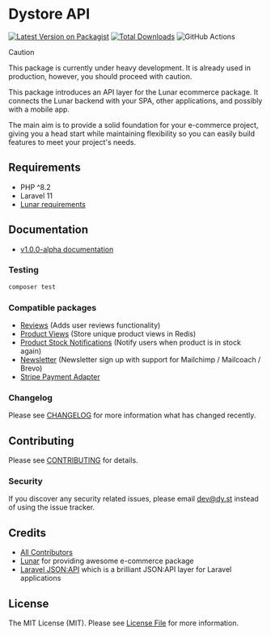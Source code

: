 # Dystore API

[![Latest Version on Packagist](https://img.shields.io/packagist/v/dystcz/dystore-api.svg?style=flat-square)](https://packagist.org/packages/dystcz/dystore-api)
[![Total Downloads](https://img.shields.io/packagist/dt/dystcz/dystore-api.svg?style=flat-square)](https://packagist.org/packages/dystcz/dystore-api)
![GitHub Actions](https://github.com/dystcz/dystore-api/actions/workflows/tests.yaml/badge.svg)

> [!CAUTION]
> This package is currently under heavy development. It is already used in production, however, you should proceed with caution.

This package introduces an API layer for the Lunar ecommerce package.
It connects the Lunar backend with your SPA, other applications,
and possibly with a mobile app.

The main aim is to provide a solid foundation for your e-commerce project,
giving you a head start while maintaining flexibility so you can
easily build features to meet your project's needs.

## Requirements

-   PHP ^8.2
-   Laravel 11
-   [Lunar requirements](https://docs.lunarphp.io/core/installation.html#server-requirements)

## Documentation

-   [v1.0.0-alpha documentation](https://dystore.docs.dy.st/)

### Testing

```bash
composer test
```

### Compatible packages

-   [Reviews](https://github.com/dystcz/dystore-reviews) (Adds user reviews functionality)
-   [Product Views](https://github.com/dystcz/dystore-product-views)
    (Store unique product views in Redis)
-   [Product Stock Notifications](https://github.com/dystcz/dystore-product-notifications)
    (Notify users when product is in stock again)
-   [Newsletter](https://github.com/dystcz/dystore-newsletter)
    (Newsletter sign up with support for Mailchimp / Mailcoach / Brevo)
-   [Stripe Payment Adapter](https://github.com/dystcz/dystore-stripe)
    <!-- - [Mollie Payment Adapter](https://github.com/pixelpillow/lunar-api-mollie-adapter) -->
    <!-- -   [PayPal Adapter](https://github.com/dystcz/lunar-paypal) [🚧] -->

### Changelog

Please see [CHANGELOG](CHANGELOG.md) for more information what has changed recently.

## Contributing

Please see [CONTRIBUTING](CONTRIBUTING.md) for details.

### Security

If you discover any security related issues, please email dev@dy.st instead of using the issue tracker.

## Credits

-   [All Contributors](../../contributors)
-   [Lunar](https://github.com/lunarphp/lunar) for providing awesome e-commerce package
-   [Laravel JSON:API](https://github.com/laravel-json-api/laravel)
    which is a brilliant JSON:API layer for Laravel applications

## License

The MIT License (MIT). Please see [License File](LICENSE.md) for more information.
